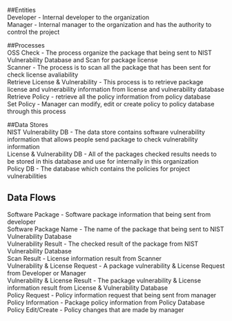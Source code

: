 ##Entities<br>
Developer - Internal developer to the organization<br>
Manager - Internal manager to the organization and has the authority to control the project<br>

##Processes<br>
OSS Check - The process organize the package that being sent to NIST Vulnerability Database and Scan for package license<br>
Scanner - The process is to scan all the package that has been sent for check license avaliability<br>
Retrieve License & Vulnerability - This process is to retrieve package license and vulnerability information from license and vulnerability database<br>
Retrieve Policy - retrieve all the policy information from policy database<br>
Set Policy - Manager can modify, edit or create policy to policy database through this process<br>

##Data Stores<br>
NIST Vulnerability DB - The data store contains software vulnerability information that allows people send package to check vulnerability information<br>
License & Vulnerability DB - All of the packages checked results needs to be stored in this database and use for internally in this organization<br>
Policy DB - The database which contains the policies for project vulnerabilities<br>

## Data Flows<br>
Software Package - Software package information that being sent from developer<br>
Software Package Name - The name of the package that being sent to NIST Vulnerability Database<br>
Vulnerability Result - The checked result of the package from NIST Vulnerability Database<br>
Scan Result - License information result from Scanner<br>
Vulnerability & License Request - A package vulnerability & License Request from Developer or Manager<br>
Vulnerability & License Result - The package vulnerability & License information result from License & Vulnerability Database<br>
Policy Request - Policy information request that being sent from manager<br>
Policy Information - Package policy information from Policy Database<br>
Policy Edit/Create - Policy changes that are made by manager<br>
